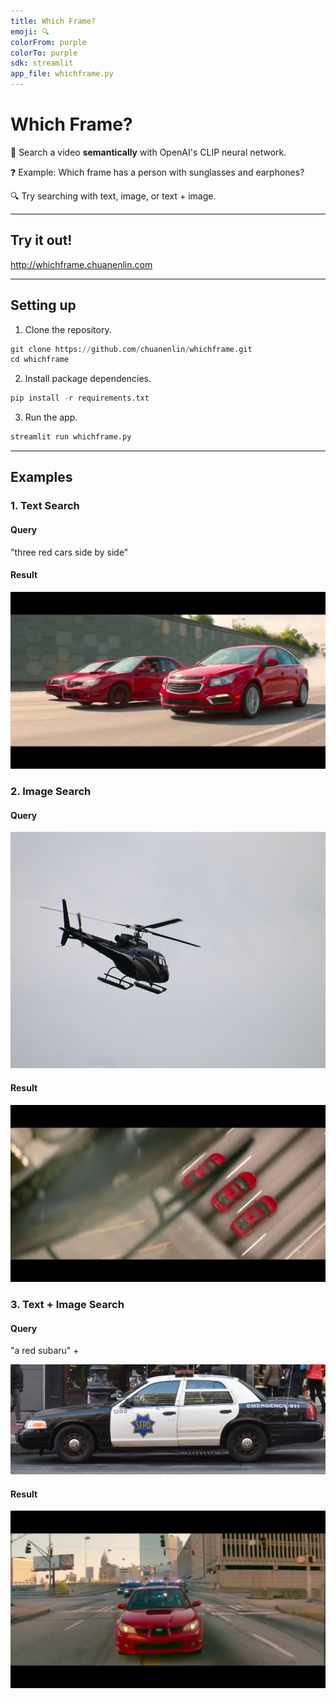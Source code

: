 ```yaml
---
title: Which Frame?
emoji: 🔍
colorFrom: purple
colorTo: purple
sdk: streamlit
app_file: whichframe.py
---
```


# Which Frame?

🧠 Search a video **semantically** with OpenAI's CLIP neural network.

❓ Example: Which frame has a person with sunglasses and earphones?

🔍 Try searching with text, image, or text + image.

---

## Try it out!

http://whichframe.chuanenlin.com

---

## Setting up

1.  Clone the repository.

```python
git clone https://github.com/chuanenlin/whichframe.git
cd whichframe
```

2.  Install package dependencies.

```python
pip install -r requirements.txt
```

3.  Run the app.

```python
streamlit run whichframe.py
```

---

## Examples

### 1. Text Search

#### Query

"three red cars side by side"

#### Result

![three-red-cars-side-by-side](examples/three-red-cars-side-by-side.jpeg)

### 2. Image Search

#### Query

![police-car-query](examples/helicopter-query.jpeg)

#### Result

![police-car-result](examples/helicopter-result.jpeg)

### 3. Text + Image Search

#### Query

"a red subaru" +

![police-car-query](examples/police-car-query.jpeg)

#### Result

![subaru-and-police-car-result](examples/subaru-and-police-car-result.jpeg)
